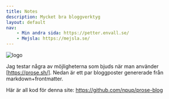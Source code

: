 ```yaml
---
title: Notes
description: Mycket bra bloggverktyg
layout: default
nav:
    - Min andra sida: https://petter.envall.se/
    - Mejsla: https://mejsla.se/
---
```


![logo](https://petter.envall.se/assets/images/bruce-standing-right-24x21.svg "Bruce Lee")

Jag testar några av möjligheterna som bjuds när man använder [https://prose.sh/].  Nedan är ett par bloggposter genererade från markdown+frontmatter.

Här är all kod för denna site: https://github.com/npup/prose-blog



[https://prose.sh/]: https://prose.sh/
